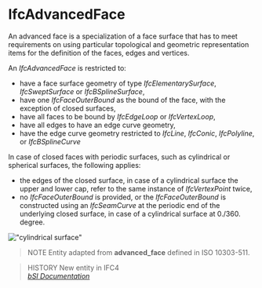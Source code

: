 IfcAdvancedFace
===============
An advanced face is a specialization of a face surface that has to meet
requirements on using particular topological and geometric representation
items for the definition of the faces, edges and vertices.  
  
An _IfcAdvancedFace_ is restricted to:  
  
* have a face surface geometry of type _IfcElementarySurface_, _IfcSweptSurface_ or _IfcBSplineSurface_,  
* have one _IfcFaceOuterBound_ as the bound of the face, with the exception of closed surfaces,  
* have all faces to be bound by _IfcEdgeLoop_ or _IfcVertexLoop_,  
* have all edges to have an edge curve geometry,  
* have the edge curve geometry restricted to _IfcLine_, _IfcConic_, _IfcPolyline_, or _IfcBSplineCurve_  
  
In case of closed faces with periodic surfaces, such as cylindrical or
spherical surfaces, the following applies:  
  
* the edges of the closed surface, in case of a cylindrical surface the upper and lower cap, refer to the same instance of _IfcVertexPoint_ twice,  
* no _IfcFaceOuterBound_ is provided, or the _IfcFaceOuterBound_ is constructed using an _IfcSeamCurve_ at the periodic end of the underlying closed surface, in case of a cylindrical surface at 0./360. degree.  
  
!["cylindrical surface"](figures/ifcadvancedface_01.png "Figure 1 -- Use of
_IfcCylindricalSurface_ as underlying surface of an _IfcAdvancedFace_")  
  
> NOTE  Entity adapted from **advanced_face** defined in ISO 10303-511.  
  
> HISTORY  New entity in IFC4  
[ _bSI
Documentation_](https://standards.buildingsmart.org/IFC/DEV/IFC4_2/FINAL/HTML/schema/ifctopologyresource/lexical/ifcadvancedface.htm)



